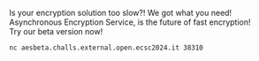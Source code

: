 Is your encryption solution too slow?! We got what you need!  
Asynchronous Encryption Service, is the future of fast encryption!  
Try our beta version now!

`nc aesbeta.challs.external.open.ecsc2024.it 38310`
